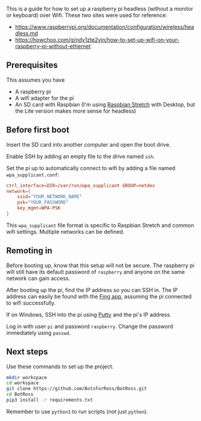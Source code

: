 This is a guide for how to set up a raspberry pi headless (without a monitor or keyboard) over Wifi.
These two sites were used for reference:
- https://www.raspberrypi.org/documentation/configuration/wireless/headless.md
- https://howchoo.com/g/ndy1zte2yjn/how-to-set-up-wifi-on-your-raspberry-pi-without-ethernet

## Prerequisites

This assumes you have

- A raspberry pi
- A wifi adapter for the pi
- An SD card with Raspbian (I'm using [Raspbian Stretch](https://www.raspberrypi.org/downloads/raspbian/) with Desktop, but the Lite version makes more sense for headless)

## Before first boot

Insert the SD card into another computer and open the boot drive.

Enable SSH by adding an empty file to the drive named `ssh`.

Set the pi up to automatically connect to wifi by adding a file named `wpa_supplicant.conf`:
```conf
ctrl_interface=DIR=/var/run/wpa_supplicant GROUP=netdev
network={
    ssid="YOUR_NETWORK_NAME"
    psk="YOUR_PASSWORD"
    key_mgmt=WPA-PSK
}
```
This `wpa_supplicant` file format is specific to Raspbian Stretch and common wifi settings.
Multiple networks can be defined.

## Remoting in

Before booting up, know that this setup will not be secure. The raspberry pi will still have its default password of `raspberry` and anyone on the same network can gain access.

After booting up the pi, find the IP address so you can SSH in. The IP address can easily be found with the [Fing app](https://www.fing.io/), assuming the pi connected to wifi successfully.

If on Windows, SSH into the pi using [Putty](https://www.putty.org/) and the pi's IP address.

Log in with user `pi` and password `raspberry`. Change the password immediately using `passwd`.

## Next steps

Use these commands to set up the project.
```bash
mkdir workspace
cd workspace
git clone https://github.com/BotsForRoss/BotRoss.git
cd BotRoss
pip3 install -r requirements.txt
```

Remember to use `python3` to run scripts (not just `python`).


